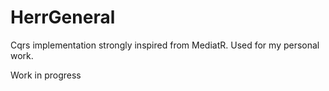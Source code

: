 # HerrGeneral

Cqrs implementation strongly inspired from MediatR.
Used for my personal work.

Work in progress
